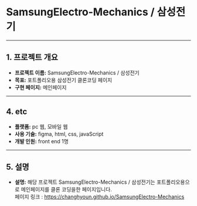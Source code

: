 # SamsungElectro-Mechanics / 삼성전기

---

## 1. 프로젝트 개요
- **프로젝트 이름:** SamsungElectro-Mechanics / 삼성전기
- **목표:** 포트폴리오용 삼성전기 클론코딩 페이지
- **구현 페이지:** 메인페이지

---

## 4. etc
- **플랫폼:** pc 웹, 모바일 웹
- **사용 기술:** figma, html, css, javaScript
- **개발 인원:** front end 1명

---

## 5. 설명
- **설명:** 해당 프로젝트 SamsungElectro-Mechanics / 삼성전기는 포트폴리오용으로 메인페이지를 클론 코딩을한 페이지입니다.<br/>페이지 링크 : https://changhyoun.github.io/SamsungElectro-Mechanics 
